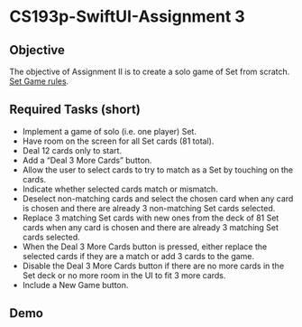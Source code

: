 #  CS193p-SwiftUI-Assignment 3


## Objective
The objective of Assignment II is to create a solo game of Set from scratch. [Set Game rules](https://en.wikipedia.org/wiki/Set_(card_game)?useskin=vector).

## Required Tasks (short)
- Implement a game of solo (i.e. one player) Set.
- Have room on the screen for all Set cards (81 total).
- Deal 12 cards only to start.
- Add a “Deal 3 More Cards” button.
- Allow the user to select cards to try to match as a Set by touching on the cards.
- Indicate whether selected cards match or mismatch.
- Deselect non-matching cards and select the chosen card when any card is chosen and there are already 3 non-matching Set cards selected.
- Replace 3 matching Set cards with new ones from the deck of 81 Set cards when any card is chosen and there are already 3 matching Set cards selected.
- When the Deal 3 More Cards button is pressed, either replace the selected cards if they are a match or add 3 cards to the game.
- Disable the Deal 3 More Cards button if there are no more cards in the Set deck or no more room in the UI to fit 3 more cards.
- Include a New Game button.


## Demo





